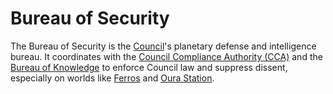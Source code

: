 # Bureau of Security

The Bureau of Security is the [Council](/docs/factions/council.md)'s planetary defense and intelligence bureau. It coordinates with the [Council Compliance Authority (CCA)](/docs/factions/cca.md) and the [Bureau of Knowledge](/docs/factions/bureau-of-knowledge.md) to enforce Council law and suppress dissent, especially on worlds like [Ferros](/docs/planets/ferros.md) and [Oura Station](/docs/planets/oura-station.md).